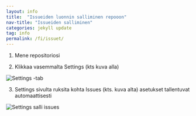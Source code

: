 ```yaml
---
layout: info
title:  "Issueiden luonnin salliminen repooon"
nav-title: "Issueiden salliminen"
categories: jekyll update
tag: info
permalink: /fi/issuet/
---
```


1) Mene repositoriosi

2) Klikkaa vasemmalta Settings (kts kuva alla)

![Settings -tab](https://www.cs.helsinki.fi/u/jarmoiso/tiralabra2013/settings.png)

3) Settings sivulta ruksita kohta Issues (kts. kuva alta) asetukset tallentuvat automaattisesti

![Settings salli issues](https://www.cs.helsinki.fi/u/jarmoiso/tiralabra2013/settings-issues.png)
